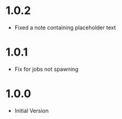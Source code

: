 # 1.0.2

* Fixed a note containing placeholder text

# 1.0.1

* Fix for jobs not spawning

# 1.0.0
 
* Initial Version